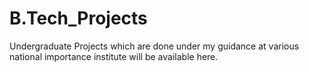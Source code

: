 # B.Tech_Projects
Undergraduate Projects which are done under my guidance at various national importance institute will be available here.
